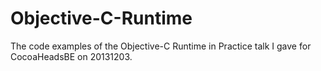 Objective-C-Runtime
===================

The code examples of the Objective-C Runtime in Practice talk I gave for CocoaHeadsBE on 20131203.
